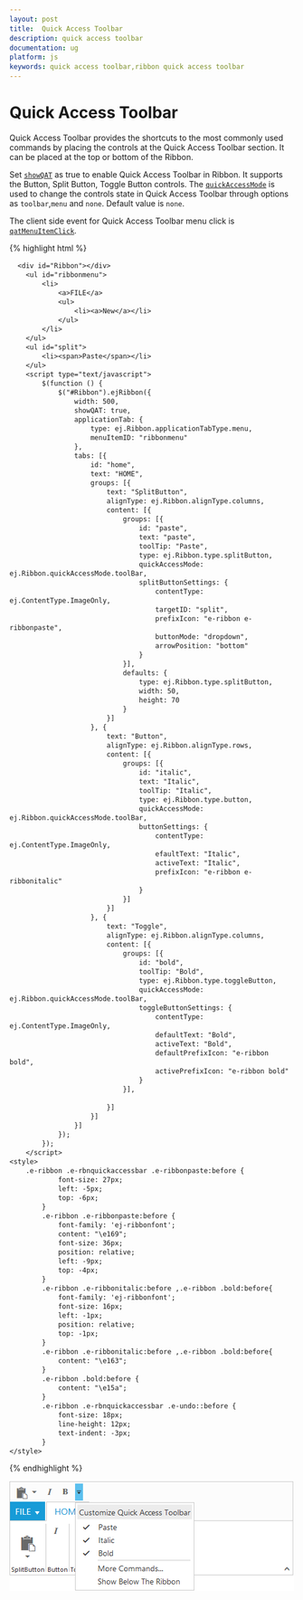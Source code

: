 ```yaml
---
layout: post
title:  Quick Access Toolbar
description: quick access toolbar
documentation: ug
platform: js
keywords: quick access toolbar,ribbon quick access toolbar
---
```


# Quick Access Toolbar

Quick Access Toolbar provides the shortcuts to the most commonly used commands by placing the controls at the Quick Access Toolbar section. It can be placed at the top or bottom of the Ribbon.

Set [`showQAT`](http://help.syncfusion.com/js/api/ejribbon#members:showqat) as true to enable Quick Access Toolbar in Ribbon. It supports the Button, Split Button, Toggle Button controls. The [`quickAccessMode`](http://help.syncfusion.com/js/api/ejribbon#members:tabs-groups-content-groups-quickaccessmode) is used to change the controls state in Quick Access Toolbar through options as `toolbar`,`menu` and `none`. Default value is `none`.

The client side event for Quick Access Toolbar menu click is [`qatMenuItemClick`](http://help.syncfusion.com/js/api/ejribbon#events:qatmenuitemclick).

{% highlight html %}

	  <div id="Ribbon"></div>
		<ul id="ribbonmenu">
			<li>
				<a>FILE</a>
				<ul>
					<li><a>New</a></li>
				</ul>
			</li>
		</ul>
		<ul id="split">
			<li><span>Paste</span></li>
		</ul>
		<script type="text/javascript">
			$(function () {
				$("#Ribbon").ejRibbon({
					width: 500,
					showQAT: true,
					applicationTab: {
						type: ej.Ribbon.applicationTabType.menu,
						menuItemID: "ribbonmenu"
					},
					tabs: [{
						id: "home",
						text: "HOME",
						groups: [{
							text: "SplitButton",
							alignType: ej.Ribbon.alignType.columns,
							content: [{
								groups: [{
									id: "paste",
									text: "paste",
									toolTip: "Paste",
									type: ej.Ribbon.type.splitButton,
									quickAccessMode: ej.Ribbon.quickAccessMode.toolBar,
									splitButtonSettings: {
										contentType: ej.ContentType.ImageOnly,
										targetID: "split",
										prefixIcon: "e-ribbon e-ribbonpaste",
										buttonMode: "dropdown",
										arrowPosition: "bottom"
									}
								}],
								defaults: {
									type: ej.Ribbon.type.splitButton,
									width: 50,
									height: 70
								}
							}]
						}, {
							text: "Button",
							alignType: ej.Ribbon.alignType.rows,
							content: [{
								groups: [{
									id: "italic",
									text: "Italic",
									toolTip: "Italic",
									type: ej.Ribbon.type.button,
									quickAccessMode: ej.Ribbon.quickAccessMode.toolBar,
									buttonSettings: {
										contentType: ej.ContentType.ImageOnly,
										efaultText: "Italic",
										activeText: "Italic",
										prefixIcon: "e-ribbon e-ribbonitalic"
									}
								}]
							}]
						}, {
							text: "Toggle",
							alignType: ej.Ribbon.alignType.columns,
							content: [{
								groups: [{
									id: "bold",
									toolTip: "Bold",
									type: ej.Ribbon.type.toggleButton,
									quickAccessMode: ej.Ribbon.quickAccessMode.toolBar,
									toggleButtonSettings: {
										contentType: ej.ContentType.ImageOnly,
										defaultText: "Bold",
										activeText: "Bold",
										defaultPrefixIcon: "e-ribbon bold",
										activePrefixIcon: "e-ribbon bold"
									}
								}],
	
							}]
						}]
					}]
				});
			});
		</script>
	<style>
		.e-ribbon .e-rbnquickaccessbar .e-ribbonpaste:before {
				font-size: 27px;
				left: -5px;
				top: -6px;
			}
			.e-ribbon .e-ribbonpaste:before {
				font-family: 'ej-ribbonfont';
				content: "\e169";
				font-size: 36px;
				position: relative;
				left: -9px;
				top: -4px;
			}
			.e-ribbon .e-ribbonitalic:before ,.e-ribbon .bold:before{
				font-family: 'ej-ribbonfont';
				font-size: 16px;
				left: -1px;
				position: relative;
				top: -1px;
			}
			.e-ribbon .e-ribbonitalic:before ,.e-ribbon .bold:before{
				content: "\e163";
			}
			.e-ribbon .bold:before {
				content: "\e15a";
			}
			.e-ribbon .e-rbnquickaccessbar .e-undo::before {
				font-size: 18px;
				line-height: 12px;
				text-indent: -3px;
			}    
	</style>

{% endhighlight %}

![](/js/Ribbon/Quick-Access-Toolbar_images/Quick-Access-Toolbar_img1.png)
